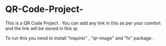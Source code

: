 # QR-Code-Project-

This is a QR Code Project .
You can add any link in this as per your comfort and the link will be stored in this qr.

To run this you need to install "inquirer" , "qr-image" and "fs" package .
